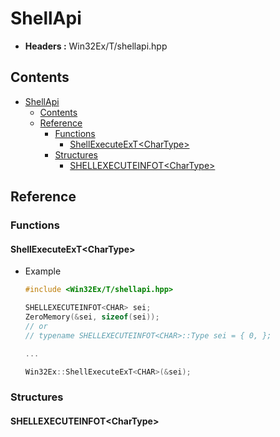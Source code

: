 # ShellApi

- **Headers :** Win32Ex/T/shellapi.hpp

## Contents

- [ShellApi](#shellapi)
  - [Contents](#contents)
  - [Reference](#reference)
    - [Functions](#functions)
      - [ShellExecuteExT\<CharType\>](#shellexecuteext_chartype)
    - [Structures](#structures)
      - [SHELLEXECUTEINFOT\<CharType\>](#shellexecuteinfot_chartype)

## Reference

### Functions

#### ShellExecuteExT\<CharType\>

- Example

  ```C++
  #include <Win32Ex/T/shellapi.hpp>

  SHELLEXECUTEINFOT<CHAR> sei;
  ZeroMemory(&sei, sizeof(sei));
  // or
  // typename SHELLEXECUTEINFOT<CHAR>::Type sei = { 0, };

  ...

  Win32Ex::ShellExecuteExT<CHAR>(&sei);
  ```

### Structures

#### SHELLEXECUTEINFOT\<CharType\>
